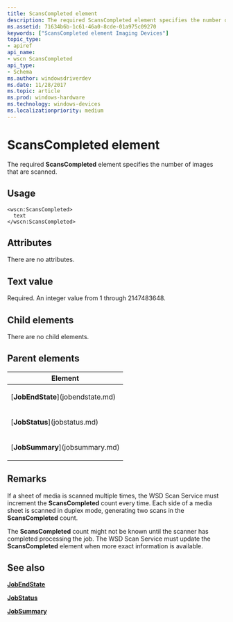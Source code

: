 ```yaml
---
title: ScansCompleted element
description: The required ScansCompleted element specifies the number of images that are scanned.
ms.assetid: 71634b6b-1c61-46a0-8cde-01a975c09270
keywords: ["ScansCompleted element Imaging Devices"]
topic_type:
- apiref
api_name:
- wscn ScansCompleted
api_type:
- Schema
ms.author: windowsdriverdev
ms.date: 11/28/2017
ms.topic: article
ms.prod: windows-hardware
ms.technology: windows-devices
ms.localizationpriority: medium
---
```


# ScansCompleted element


The required **ScansCompleted** element specifies the number of images that are scanned.

Usage
-----

``` syntax
<wscn:ScansCompleted>
  text
</wscn:ScansCompleted>
```

Attributes
----------

There are no attributes.

Text value
----------

Required. An integer value from 1 through 2147483648.

## Child elements


There are no child elements.

## Parent elements


<table>
<colgroup>
<col width="100%" />
</colgroup>
<thead>
<tr class="header">
<th>Element</th>
</tr>
</thead>
<tbody>
<tr class="odd">
<td><p>[<strong>JobEndState</strong>](jobendstate.md)</p></td>
</tr>
<tr class="even">
<td><p>[<strong>JobStatus</strong>](jobstatus.md)</p></td>
</tr>
<tr class="odd">
<td><p>[<strong>JobSummary</strong>](jobsummary.md)</p></td>
</tr>
</tbody>
</table>

Remarks
-------

If a sheet of media is scanned multiple times, the WSD Scan Service must increment the **ScansCompleted** count every time. Each side of a media sheet is scanned in duplex mode, generating two scans in the **ScansCompleted** count.

The **ScansCompleted** count might not be known until the scanner has completed processing the job. The WSD Scan Service must update the **ScansCompleted** element when more exact information is available.

## <span id="see_also"></span>See also


[**JobEndState**](jobendstate.md)

[**JobStatus**](jobstatus.md)

[**JobSummary**](jobsummary.md)

 

 






